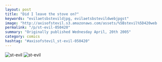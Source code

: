 ```yaml
---
layout: post
title: "Did I leave the stove on?"
keywords: "evilaetsbstevildjpg, evilaetsbstevildwebjpgst"
image: "http://axisofstevil.s3.amazonaws.com/assets/%5Bstevil%5D420web.jpg"
permalink: "/p/st-evil-050420"
summary: "Originally published Wednesday April, 20th 2005"
category: comics
hashtag: "#axisofstevil_st-evil-050420"
---
```


![st-evil](http://axisofstevil.s3.amazonaws.com/assets/%5Bstevil%5D420web.jpg)
![st-evil](http://axisofstevil.s3.amazonaws.com/assets/%5Bstevil%5D420.jpg) 
